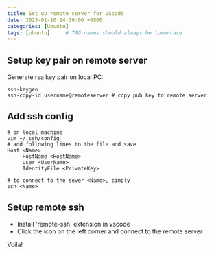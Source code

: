 ```yaml
---
title: Set up remote server for VScode
date: 2023-01-10 14:30:00 +0800
categories: [Ubuntu]
tags: [ubuntu]     # TAG names should always be lowercase
---
```


## Setup key pair on remote server
Generate rsa key pair on local PC:
```
ssh-keygen
ssh-copy-id username@remoteserver # copy pub key to remote server
```

## Add ssh config
```
# on local machine
vim ~/.ssh/config
# add following lines to the file and save
Host <Name> 
     HostName <HostName>
     User <UserName>
     IdentityFile <PrivateKey>

# to connect to the sever <Name>, simply
ssh <Name>
```
## Setup remote ssh
- Install 'remote-ssh' extension in vscode
- Click the icon on the left corner and connect to the remote server

Voilà!
